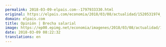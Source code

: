 ```yaml
---
permalink: 2018-03-09-elpais.com--1797933330.html
original: https://elpais.com/economia/2018/03/08/actualidad/1520531974_173378.html#?ref=rss&format=simple&link=link
domain: elpais.com
title: Opinión | Brecha salarial
image: https://ep00.epimg.net/economia/imagenes/2018/03/08/actualidad/1520531974_173378_1520536022_rrss_normal.jpg
date: 2018-03-09 08:22:32
translations: en
---
```


